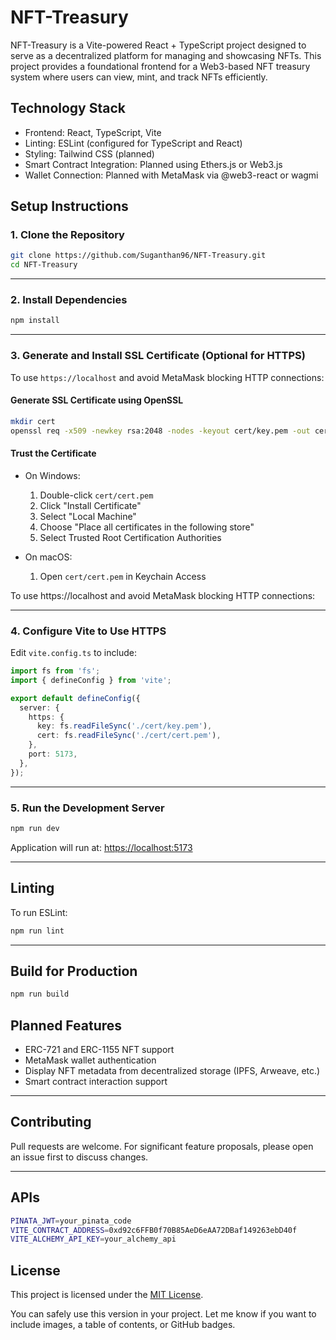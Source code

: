 # NFT-Treasury

NFT-Treasury is a Vite-powered React + TypeScript project designed to serve as a decentralized platform for managing and showcasing NFTs. This project provides a foundational frontend for a Web3-based NFT treasury system where users can view, mint, and track NFTs efficiently.

## Technology Stack

* Frontend: React, TypeScript, Vite
* Linting: ESLint (configured for TypeScript and React)
* Styling: Tailwind CSS (planned)
* Smart Contract Integration: Planned using Ethers.js or Web3.js
* Wallet Connection: Planned with MetaMask via @web3-react or wagmi


## Setup Instructions

### 1. Clone the Repository

```bash
git clone https://github.com/Suganthan96/NFT-Treasury.git
cd NFT-Treasury
```
---

### 2. Install Dependencies

```bash
npm install
```

---

### 3. Generate and Install SSL Certificate (Optional for HTTPS)


To use `https://localhost` and avoid MetaMask blocking HTTP connections:

#### Generate SSL Certificate using OpenSSL

```bash
mkdir cert
openssl req -x509 -newkey rsa:2048 -nodes -keyout cert/key.pem -out cert/cert.pem -days 365
```

#### Trust the Certificate

* On Windows:

  1. Double-click `cert/cert.pem`
  2. Click "Install Certificate"
  3. Select "Local Machine"
  4. Choose "Place all certificates in the following store"
  5. Select Trusted Root Certification Authorities

* On macOS:

  1. Open `cert/cert.pem` in Keychain Access

To use https://localhost and avoid MetaMask blocking HTTP connections:

---

### 4. Configure Vite to Use HTTPS

Edit `vite.config.ts` to include:

```ts
import fs from 'fs';
import { defineConfig } from 'vite';

export default defineConfig({
  server: {
    https: {
      key: fs.readFileSync('./cert/key.pem'),
      cert: fs.readFileSync('./cert/cert.pem'),
    },
    port: 5173,
  },
});
```
---

### 5. Run the Development Server


```bash
npm run dev
```

Application will run at:
[https://localhost:5173](https://localhost:5173)

---

## Linting

To run ESLint:


```bash
npm run lint
```

---

## Build for Production


```bash
npm run build
```
## Planned Features

* ERC-721 and ERC-1155 NFT support
* MetaMask wallet authentication
* Display NFT metadata from decentralized storage (IPFS, Arweave, etc.)
* Smart contract interaction support

---

## Contributing

Pull requests are welcome.
For significant feature proposals, please open an issue first to discuss changes.


---

## APIs
```bash
PINATA_JWT=your_pinata_code
VITE_CONTRACT_ADDRESS=0xd92c6FFB0f70B85AeD6eAA72DBaf149263ebD40f
VITE_ALCHEMY_API_KEY=your_alchemy_api
```

## License

This project is licensed under the [MIT License](LICENSE).


You can safely use this version in your project. Let me know if you want to include images, a table of contents, or GitHub badges.

